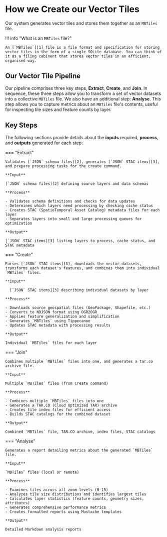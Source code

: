 # How we Create our Vector Tiles

Our system generates vector tiles and stores them together as an `MBTiles` file.

!!! info "What is an `MBTiles` file?"

    An [`MBTiles`][1] file is a file format and specification for storing vector tiles in the form of a single SQLite database. You can think of it as a filing cabinent that stores vector tiles in an efficient, organised way.

## Our Vector Tile Pipeline

Our pipeline comprises three key steps, **Extract**, **Create**, and **Join**. In sequence, these three steps allow you to transform a set of vector datasets into a collective `MBTiles` file. We also have an additional step: **Analyse**. This step allows you to capture metrics about an `MBTiles` file's contents, useful for inspecting tile sizes and feature counts by layer.

## Key Steps

The following sections provide details about the **inputs** required, **process**, and **outputs** generated for each step:

=== "Extract"

    Validates [`JSON` schema files][2], generates [`JSON` STAC items][3], and prepare processing tasks for the create command.

    **Input**

    [`JSON` schema files][2] defining source layers and data schemas

    **Process**

    - Validates schema definitions and checks for data updates
    - Determines which layers need processing by checking cache status
    - Creates STAC (SpatioTemporal Asset Catalog) metadata files for each layer
    - Separates layers into small and large processing queues for optimization

    **Output**

    [`JSON` STAC items][3] listing layers to process, cache status, and STAC metadata

=== "Create"

    Parses [`JSON` STAC items][3], downloads the vector datasets, transforms each dataset's features, and combines them into individual `MBTiles` files.

    **Input**

      [`JSON` STAC items][3] describing individual datasets by layer

    **Process**

    - Downloads source geospatial files (GeoPackage, Shapefile, etc.)
    - Converts to NDJSON format using OGR2OGR
    - Applies feature generalization and simplification
    - Generates `MBTiles` using Tippecanoe
    - Updates STAC metadata with processing results

    **Output**

    Individual `MBTiles` files for each layer

=== "Join"

    Combines multiple `MBTiles` files into one, and generates a tar.co archive file.

    **Input**

    Multiple `MBTiles` files (from Create command)

    **Process**

    - Combines multiple `MBTiles` files into one
    - Generates a TAR.CO (Cloud Optimized TAR) archive
    - Creates tile index files for efficient access
    - Builds STAC catalogs for the combined dataset

    **Output**

    Combined `MBTiles` file, TAR.CO archive, index files, STAC catalogs

=== "Analyse"

    Generates a report detailing metrics about the generated `MBTiles` file.

    **Input**

    `MBTiles` files (local or remote)

    **Process**

    - Examines tiles across all zoom levels (0-15)
    - Analyzes tile size distributions and identifies largest tiles
    - Calculates layer statistics (feature counts, geometry sizes, attributes)
    - Generates comprehensive performance metrics
    - Creates formatted reports using Mustache templates

    **Output**

    Detailed Markdown analysis reports

<!-- external links -->

[1]: https://github.com/mapbox/mbtiles-spec
[2]: inputs-and-outputs/json-schema-file.md
[3]: inputs-and-outputs/json-stac-item.md
